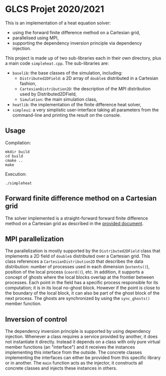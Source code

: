 # GLCS Projet 2020/2021

This is an implementation of a heat equation solver:
* using the forward finite difference method on a Cartesian grid,
* parallelised using MPI,
* supporting the dependency inversion principle via dependency injection.

This project is made up of two sub-libraries each in their own directory, plus
a main code `simpleheat.cpp`.
The sub-libraries are:
* `baselib`: the base classes of the simulation, including:
  - `Distributed2DField`: a 2D array of `double`s distributed in a Cartesian
    fashion,
  - `CartesianDistribution2D`: the description of the MPI distribution used by
    Distributed2DField,
  - `Simulation`: the main simulation class,
* `heatlib`: the implementation of the finite difference heat solver,
* `simpleui`: a very simplistic user-interface taking all parameters from the
  command-line and printing the result on the console.

## Usage

Compilation:
```
mkdir build
cd build
cmake ..
make
```

Execution:
```
./simpleheat
```

## Forward finite difference method on a Cartesian grid

The solver implemented is a straight-forward forward finite difference method on
a Cartesian grid as described in the [provided document](td3-projet.pdf).

## MPI parallelization

The parallelization is mostly supported by the `Distributed2DField` class that
implements a 2D field of `double`s distributed over a Cartesian grid.
This class references a `CartesianDistribution2D` that describes the data
distribution: number of processes used in each dimension (`extents()`), position
of the local process (`coord()`), etc.
In addition, it supports a concept of ghosts where the local blocks overlap at
the frontier between processes.
Each point in the field has a specific process responsible for its computation;
it is in its local no-ghost block.
However if the point is close to the boundary of the local block, it can also be
part of the ghost block of the next process.
The ghosts are synchronized by using the `sync_ghosts()` member function.

## Inversion of control

The dependency inversion principle is supported by using dependency injection.
Whenever a class requires a service provided by another, it does not instantiate
it directly.
Instead it depends on a class with only pure virtual member functions (an
"interface") and it receives the instances implementing this interface from the
outside.
The concrete classes implementing the interfaces can either be provided from
this specific library or in another.
The `main` function acts as the injector, it constructs all concrete classes and
injects these instances in others.
